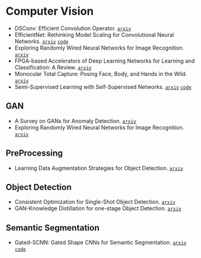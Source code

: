 # Computer Vision

- DSConv: Efficient Convolution Operator. [`arxiv`](https://arxiv.org/abs/1901.01928)
- EfficientNet: Rethinking Model Scaling for Convolutional Neural Networks. [`arxiv`](https://arxiv.org/abs/1905.11946) [`code`](https://github.com/tensorflow/tpu/tree/master/models/official/efficientnet)
- Exploring Randomly Wired Neural Networks for Image Recognition. [`arxiv`](https://arxiv.org/abs/1904.01569)
- FPGA-based Accelerators of Deep Learning Networks for Learning and Classification: A Review. [`arxiv`](https://arxiv.org/abs/1901.00121)
- Monocular Total Capture: Posing Face, Body, and Hands in the Wild. [`arxiv`](https://arxiv.org/abs/1812.01598)
- Semi-Supervised Learning with Self-Supervised Networks. [`arxiv`](https://arxiv.org/abs/1906.10343) [`code`](https://github.com/vuptran/sesemi)

## GAN

- A Survey on GANs for Anomaly Detection. [`arxiv`](https://arxiv.org/abs/1906.11632)
- Exploring Randomly Wired Neural Networks for Image Recognition. [`arxiv`](https://arxiv.org/abs/1904.01184)

## PreProcessing

- Learning Data Augmentation Strategies for Object Detection. [`arxiv`](https://arxiv.org/abs/1906.11172)

## Object Detection

- Consistent Optimization for Single-Shot Object Detection. [`arxiv`](https://arxiv.org/abs/1901.06563)
- GAN-Knowledge Distillation for one-stage Object Detection. [`arxiv`](https://arxiv.org/abs/1906.08467)

## Semantic Segmentation

- Gated-SCNN: Gated Shape CNNs for Semantic Segmentation. [`arxiv`](https://arxiv.org/abs/1907.05740) [`code`](https://github.com/nv-tlabs/GSCNN)

